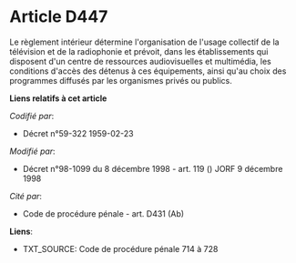 # Article D447

Le règlement intérieur détermine l'organisation de l'usage collectif de la télévision et de la radiophonie et prévoit, dans
les établissements qui disposent d'un centre de ressources audiovisuelles et multimédia, les conditions d'accès des détenus à
ces équipements, ainsi qu'au choix des programmes diffusés par les organismes privés ou publics.

**Liens relatifs à cet article**

_Codifié par_:

  - Décret n°59-322 1959-02-23

_Modifié par_:

  - Décret n°98-1099 du 8 décembre 1998 - art. 119 () JORF 9 décembre 1998

_Cité par_:

  - Code de procédure pénale - art. D431 (Ab)

**Liens**:

  - TXT_SOURCE: Code de procédure pénale 714 à 728
